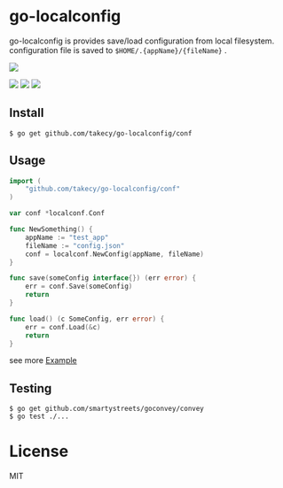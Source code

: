 # go-localconfig

go-localconfig is provides save/load configuration from local filesystem.  
configuration file is saved to `$HOME/.{appName}/{fileName}` .

![](https://img.shields.io/travis/takecy/go-localconfig.svg?style=flat-square)

![](https://img.shields.io/badge/language-go-blue.svg?style=flat-square)
![](https://img.shields.io/badge/golang-1.5.2+-blue.svg?style=flat-square)
[![](https://img.shields.io/badge/godoc-reference-blue.svg?style=flat-square)](https://godoc.org/github.com/takecy/go-localconfig)

## Install
```shell
$ go get github.com/takecy/go-localconfig/conf
```

## Usage
```go
import (
	"github.com/takecy/go-localconfig/conf"
)

var conf *localconf.Conf

func NewSomething() {
	appName := "test_app"
	fileName := "config.json"
	conf = localconf.NewConfig(appName, fileName)
}

func save(someConfig interface{}) (err error) {
	err = conf.Save(someConfig)
	return
}

func load() (c SomeConfig, err error) {
	err = conf.Load(&c)
	return
}
```

see more [Example](./example/example.go)


## Testing
```shell
$ go get github.com/smartystreets/goconvey/convey
$ go test ./...
```

# License
MIT
